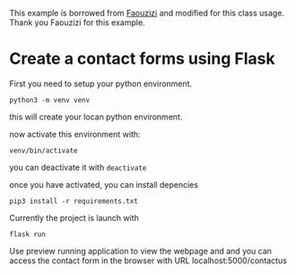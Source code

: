 This example is borrowed from [Faouzizi](https://github.com/Faouzizi/flaskCreateContactForms) and modified for this class usage.
Thank you Faouzizi for this example.

# Create a contact forms using Flask

First you need to setup your python environment.

```shell
python3 -m venv venv
```

this will create your locan python environment.

now activate this environment with:

```shell
venv/bin/activate
```

you can deactivate it with ```deactivate```

once you have activated, you can install depencies

```shell
pip3 install -r requirements.txt
```

Currently the project is launch with

```shell
flask run
```

Use preview running application to view the webpage and 
and you can access the contact form in the browser with URL localhost:5000/contactus
